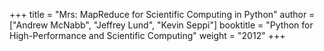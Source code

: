 +++
title = "Mrs: MapReduce for Scientific Computing in Python"
author = ["Andrew McNabb", "Jeffrey Lund", "Kevin Seppi"]
booktitle = "Python for High-Performance and Scientific Computing"
weight = "2012"
+++
